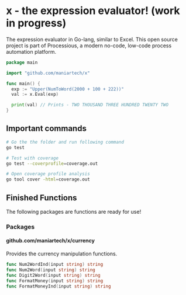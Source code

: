 
# x - the expression evaluator! (work in progress)

The expression evaluator in Go-lang, similar to Excel. This open source project is part of Processious, a modern no-code, low-code process automation platform.

```go
package main

import "github.com/maniartech/x"

func main() {
  exp := "Upper(NumToWord(2000 + 100 + 222))"
  val := x.Eval(exp)

  print(val) // Prints - TWO THOUSAND THREE HUNDRED TWENTY TWO
}
```

## Important commands

```sh
# Go the the folder and run following command
go test

# Test with coverage
go test --coverprofile=coverage.out

# Open coverage profile analysis
go tool cover -html=coverage.out
```

## Finished Functions

The following packages are functions are ready for use!

### Packages

#### github.com/maniartech/x/currency

Provides the currency manipulation functions.

```go
func Num2WordInd(input string) string
func Num2Word(input string) string
func Digit2Word(input string) string
func FormatMoney(input string) string
func FormatMoneyInd(input string) string
```
